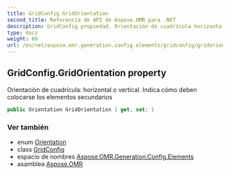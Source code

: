 ```yaml
---
title: GridConfig.GridOrientation
second_title: Referencia de API de Aspose.OMR para .NET
description: GridConfig propiedad. Orientación de cuadrícula horizontal o vertical. Indica cómo deben colocarse los elementos secundarios
type: docs
weight: 60
url: /es/net/aspose.omr.generation.config.elements/gridconfig/gridorientation/
---
```

## GridConfig.GridOrientation property

Orientación de cuadrícula: horizontal o vertical. Indica cómo deben colocarse los elementos secundarios

```csharp
public Orientation GridOrientation { get; set; }
```

### Ver también

* enum [Orientation](../../../aspose.omr.generation/orientation/)
* class [GridConfig](../)
* espacio de nombres [Aspose.OMR.Generation.Config.Elements](../../gridconfig/)
* asamblea [Aspose.OMR](../../../)


